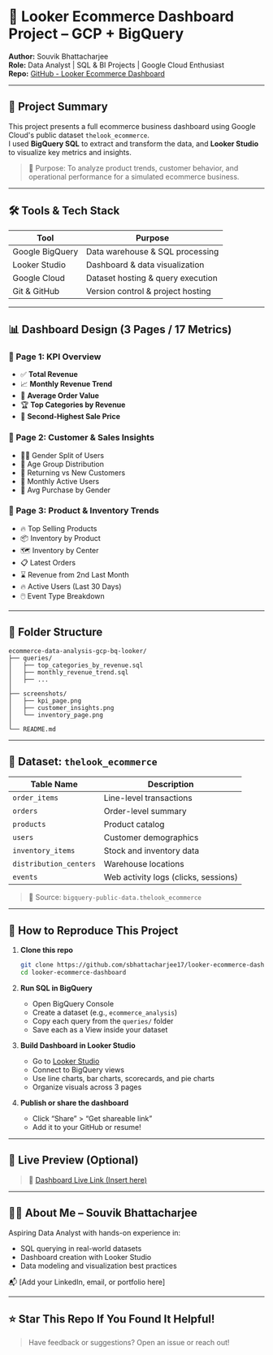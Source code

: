 
# 🛒 Looker Ecommerce Dashboard Project – GCP + BigQuery

**Author:** Souvik Bhattacharjee  
**Role:** Data Analyst | SQL & BI Projects | Google Cloud Enthusiast  
**Repo:** [GitHub - Looker Ecommerce Dashboard](https://github.com/sbhattacharjee17/looker-ecommerce-dashboard)

---

## 📘 Project Summary

This project presents a full ecommerce business dashboard using Google Cloud's public dataset `thelook_ecommerce`.  
I used **BigQuery SQL** to extract and transform the data, and **Looker Studio** to visualize key metrics and insights.

> 💼 Purpose: To analyze product trends, customer behavior, and operational performance for a simulated ecommerce business.

---

## 🛠️ Tools & Tech Stack

| Tool            | Purpose                            |
|-----------------|------------------------------------|
| Google BigQuery | Data warehouse & SQL processing    |
| Looker Studio   | Dashboard & data visualization     |
| Google Cloud    | Dataset hosting & query execution  |
| Git & GitHub    | Version control & project hosting  |

---

## 📊 Dashboard Design (3 Pages / 17 Metrics)

### 🔹 Page 1: KPI Overview
- ✅ **Total Revenue**
- 📈 **Monthly Revenue Trend**
- 💸 **Average Order Value**
- 🏆 **Top Categories by Revenue**
- 🥈 **Second-Highest Sale Price**

### 🔹 Page 2: Customer & Sales Insights
- 👩‍🦰 Gender Split of Users
- 👶 Age Group Distribution
- 🔄 Returning vs New Customers
- 👤 Monthly Active Users
- 🛒 Avg Purchase by Gender

### 🔹 Page 3: Product & Inventory Trends
- 🔥 Top Selling Products
- 📦 Inventory by Product
- 🗺️ Inventory by Center
- 📋 Latest Orders
- ⌛ Revenue from 2nd Last Month
- 🔥 Active Users (Last 30 Days)
- 🖱️ Event Type Breakdown

---

## 📁 Folder Structure

```
ecommerce-data-analysis-gcp-bq-looker/
├── queries/
│   ├── top_categories_by_revenue.sql
│   ├── monthly_revenue_trend.sql
│   ├── ...
│
├── screenshots/
│   ├── kpi_page.png
│   ├── customer_insights.png
│   └── inventory_page.png
│
└── README.md
```

---

## 📂 Dataset: `thelook_ecommerce`

| Table Name             | Description                          |
|------------------------|--------------------------------------|
| `order_items`          | Line-level transactions              |
| `orders`               | Order-level summary                  |
| `products`             | Product catalog                      |
| `users`                | Customer demographics                |
| `inventory_items`      | Stock and inventory data             |
| `distribution_centers` | Warehouse locations                  |
| `events`               | Web activity logs (clicks, sessions) |

> 📌 Source: `bigquery-public-data.thelook_ecommerce`

---

## 🧭 How to Reproduce This Project

1. **Clone this repo**
   ```bash
   git clone https://github.com/sbhattacharjee17/looker-ecommerce-dashboard.git
   cd looker-ecommerce-dashboard
   ```

2. **Run SQL in BigQuery**
   - Open BigQuery Console
   - Create a dataset (e.g., `ecommerce_analysis`)
   - Copy each query from the `queries/` folder
   - Save each as a View inside your dataset

3. **Build Dashboard in Looker Studio**
   - Go to [Looker Studio](https://lookerstudio.google.com/)
   - Connect to BigQuery views
   - Use line charts, bar charts, scorecards, and pie charts
   - Organize visuals across 3 pages

4. **Publish or share the dashboard**
   - Click “Share” > “Get shareable link”
   - Add it to your GitHub or resume!

---

## 🌟 Live Preview (Optional)

> 🔗 [Dashboard Live Link (Insert here)](https://lookerstudio.google.com/...)

---

## 🙋‍♂️ About Me – Souvik Bhattacharjee

Aspiring Data Analyst with hands-on experience in:
- SQL querying in real-world datasets
- Dashboard creation with Looker Studio
- Data modeling and visualization best practices

📬 [Add your LinkedIn, email, or portfolio here]

---

## ⭐ Star This Repo If You Found It Helpful!

> Have feedback or suggestions? Open an issue or reach out!  
